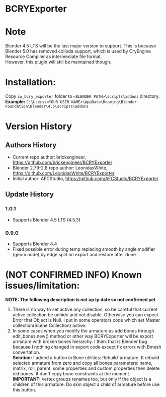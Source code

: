 # BCRYExporter
# Note
Blender 4.5 LTS will be the last major version to support. This is because Blender 5.0 has removed colloda support, which is used by CryEngine Resource Compiler as intermediate file format.<br/>
However, this plugin will still be maintained though.

# Installation:
Copy `io_bcry_exporter` folder to `<BLENDER PATH>\scripts\addons` directory.<br>
<b>Example:</b> `C:\Users\<YOUR USER NAME>\AppData\Roaming\Blender Foundation\Blender\4.5\scripts\addons`

# Version History
## Authors History
* Current repo author: brickengineer, https://github.com/brickengineer/BCRYExporter
* Blender 2.79-2.8 repo author: LeonidasWhite, https://github.com/LeonidasWhite/BCRYExporter
* Initial author: AFCStudio, https://github.com/AFCStudio/BCRYExporter

## Update History
### 1.0.1
* Supports Blender 4.5 LTS (4.5.3)
### 0.9.0
* Supports Blender 4.4
* Fixed possible error during temp replacing smooth by angle modifier (geom node) by edge split on export and restore after done

# (NOT CONFIRMED INFO) Known issues/limitation:
<b>NOTE: The following description is not up tp date so not confirmed yet</b>
1) There is no way to set active any collection, so be careful that current active collection be unhide and not disable. Otherwise you can expect Error that Object is Null. I put in some operators code which set Master collection(Scene Collection) active.
2) In some cases when you modify the armature as add bones through edit_bones.new() method or other way BCRYExporter will be export armature with broken bones hierarchy. I think that is Blender bug because I nothing changed in export code except fix errors with Bmesh convertation. <br> <b>Solution:</b> I added a button in Bone utilities: Rebuild-armature. It rebuild selected armature from zero and copy all bones parameters: name, matrix, roll, parent, some properties and custom properties then delete old bones. It don't copy bone constraints at the moment.<br> <b>IMPORTANT:</b> vertex groups renames too, but only if the object is a children of this armature. Do skin object a child of armature before use this button.
